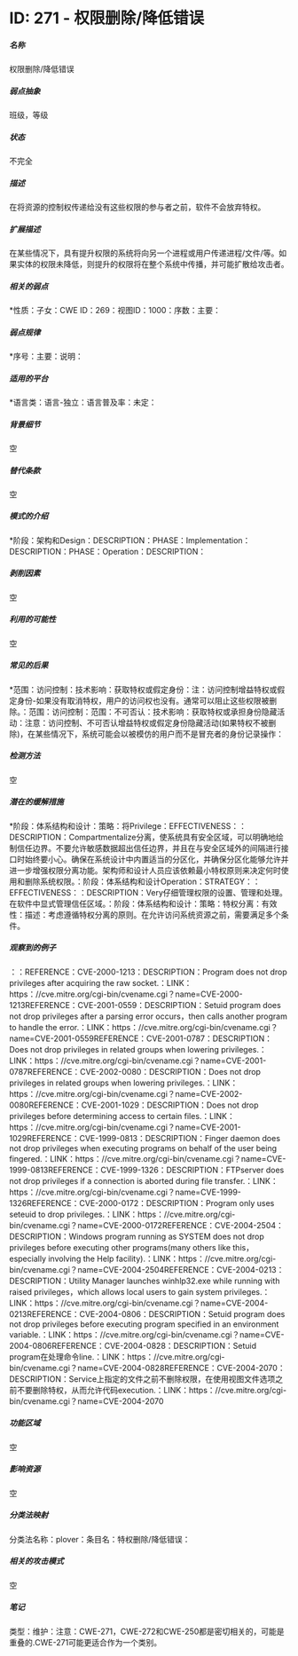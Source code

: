 # ID: 271 - 权限删除/降低错误
<h5>名称</h5>权限删除/降低错误
<h5>弱点抽象</h5>班级，等级
<h5>状态</h5>不完全
<h5>描述</h5>在将资源的控制权传递给没有这些权限的参与者之前，软件不会放弃特权。
<h5>扩展描述</h5>在某些情况下，具有提升权限的系统将向另一个进程或用户传递进程/文件/等。如果实体的权限未降低，则提升的权限将在整个系统中传播，并可能扩散给攻击者。
<h5>相关的弱点</h5>*性质：子女：CWE ID：269：视图ID：1000：序数：主要：
<h5>弱点规律</h5>*序号：主要：说明：
<h5>适用的平台</h5>*语言类：语言-独立：语言普及率：未定：
<h5>背景细节</h5>空
<h5>替代条款</h5>空
<h5>模式的介绍</h5>*阶段：架构和Design：DESCRIPTION：PHASE：Implementation：DESCRIPTION：PHASE：Operation：DESCRIPTION：
<h5>剥削因素</h5>空
<h5>利用的可能性</h5>空
<h5>常见的后果</h5>*范围：访问控制：技术影响：获取特权或假定身份：注：访问控制增益特权或假定身份-如果没有取消特权，用户的访问权也没有。通常可以阻止这些权限被删除。：范围：访问控制：范围：不可否认：技术影响：获取特权或承担身份隐藏活动：注意：访问控制、不可否认增益特权或假定身份隐藏活动(如果特权不被删除)，在某些情况下，系统可能会以被模仿的用户而不是冒充者的身份记录操作：
<h5>检测方法</h5>空
<h5>潜在的缓解措施</h5>*阶段：体系结构和设计：策略：将Privilege：EFFECTIVENESS：：DESCRIPTION：Compartmentalize分离，使系统具有安全区域，可以明确地绘制信任边界。不要允许敏感数据超出信任边界，并且在与安全区域外的间隔进行接口时始终要小心。确保在系统设计中内置适当的分区化，并确保分区化能够允许并进一步增强权限分离功能。架构师和设计人员应该依赖最小特权原则来决定何时使用和删除系统权限。：阶段：体系结构和设计Operation：STRATEGY：：EFFECTIVENESS：：DESCRIPTION：Very仔细管理权限的设置、管理和处理。在软件中显式管理信任区域。：阶段：体系结构和设计：策略：特权分离：有效性：描述：考虑遵循特权分离的原则。在允许访问系统资源之前，需要满足多个条件。
<h5>观察到的例子</h5>：：REFERENCE：CVE-2000-1213：DESCRIPTION：Program does not drop privileges after acquiring the raw socket.：LINK：https：//cve.mitre.org/cgi-bin/cvename.cgi？name=CVE-2000-1213REFERENCE：CVE-2001-0559：DESCRIPTION：Setuid program does not drop privileges after a parsing error occurs，then calls another program to handle the error.：LINK：https：//cve.mitre.org/cgi-bin/cvename.cgi？name=CVE-2001-0559REFERENCE：CVE-2001-0787：DESCRIPTION：Does not drop privileges in related groups when lowering privileges.：LINK：https：//cve.mitre.org/cgi-bin/cvename.cgi？name=CVE-2001-0787REFERENCE：CVE-2002-0080：DESCRIPTION：Does not drop privileges in related groups when lowering privileges.：LINK：https：//cve.mitre.org/cgi-bin/cvename.cgi？name=CVE-2002-0080REFERENCE：CVE-2001-1029：DESCRIPTION：Does not drop privileges before determining access to certain files.：LINK：https：//cve.mitre.org/cgi-bin/cvename.cgi？name=CVE-2001-1029REFERENCE：CVE-1999-0813：DESCRIPTION：Finger daemon does not drop privileges when executing programs on behalf of the user being fingered.：LINK：https：//cve.mitre.org/cgi-bin/cvename.cgi？name=CVE-1999-0813REFERENCE：CVE-1999-1326：DESCRIPTION：FTPserver does not drop privileges if a connection is aborted during file transfer.：LINK：https：//cve.mitre.org/cgi-bin/cvename.cgi？name=CVE-1999-1326REFERENCE：CVE-2000-0172：DESCRIPTION：Program only uses seteuid to drop privileges.：LINK：https：//cve.mitre.org/cgi-bin/cvename.cgi？name=CVE-2000-0172REFERENCE：CVE-2004-2504：DESCRIPTION：Windows program running as SYSTEM does not drop privileges before executing other programs(many others like this，especially involving the Help facility).：LINK：https：//cve.mitre.org/cgi-bin/cvename.cgi？name=CVE-2004-2504REFERENCE：CVE-2004-0213：DESCRIPTION：Utility Manager launches winhlp32.exe while running with raised privileges，which allows local users to gain system privileges.：LINK：https：//cve.mitre.org/cgi-bin/cvename.cgi？name=CVE-2004-0213REFERENCE：CVE-2004-0806：DESCRIPTION：Setuid program does not drop privileges before executing program specified in an environment variable.：LINK：https：//cve.mitre.org/cgi-bin/cvename.cgi？name=CVE-2004-0806REFERENCE：CVE-2004-0828：DESCRIPTION：Setuid program在处理命令line.：LINK：https：//cve.mitre.org/cgi-bin/cvename.cgi？name=CVE-2004-0828REFERENCE：CVE-2004-2070：DESCRIPTION：Service上指定的文件之前不删除权限，在使用视图文件选项之前不要删除特权，从而允许代码execution.：LINK：https：//cve.mitre.org/cgi-bin/cvename.cgi？name=CVE-2004-2070
<h5>功能区域</h5>空
<h5>影响资源</h5>空
<h5>分类法映射</h5>分类法名称：plover：条目名：特权删除/降低错误：
<h5>相关的攻击模式</h5>空
<h5>笔记</h5>类型：维护：注意：CWE-271，CWE-272和CWE-250都是密切相关的，可能是重叠的.CWE-271可能更适合作为一个类别。

